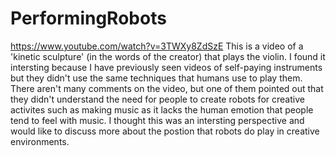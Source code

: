 # PerformingRobots

https://www.youtube.com/watch?v=3TWXy8ZdSzE
This is a video of a 'kinetic sculpture' (in the words of the creator) that plays the violin. I found it intersting because I have previously seen videos of self-paying instruments but they didn't use the same techniques that humans use to play them. There aren't many comments on the video, but one of them pointed out that they didn't understand the need for people to create robots for creative activites such as making music as it lacks the human emotion that people tend to feel with music. I thought this was an intersting perspective and would like to discuss more about the postion that robots do play in creative environments.
